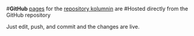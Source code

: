 #**GitHub** [pages](
https://kolumnin.github.io/pages/index.html)
for the [repository kolumnin](https://github.com/kolumnin) are
#Hosted directly from the GitHub repository

Just edit, push, and commit and the changes are live.



